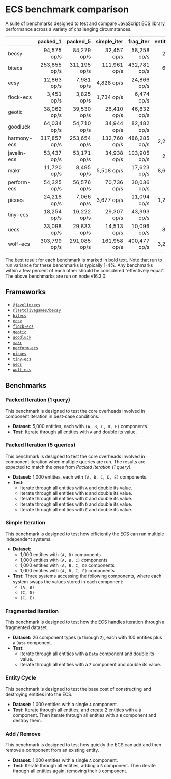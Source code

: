 # ECS benchmark comparison

A suite of benchmarks designed to test and compare JavaScript ECS library performance across a variety of challenging circumstances.

|             |     packed_1 |     packed_5 |  simple_iter |    frag_iter | entity_cycle |   add_remove |
| ----------- | -----------: | -----------: | -----------: | -----------: | -----------: | -----------: |
| becsy       |  94,575 op/s |  84,279 op/s |  32,457 op/s |  58,258 op/s |     225 op/s |   7,971 op/s |
| bitecs      | 253,655 op/s | 311,195 op/s | 111,961 op/s | 432,781 op/s |     673 op/s |   2,320 op/s |
| ecsy        |  12,863 op/s |   7,981 op/s |   4,828 op/s |  24,866 op/s |      36 op/s |     817 op/s |
| flock-ecs   |   3,451 op/s |   3,825 op/s |   1,734 op/s |   6,474 op/s |      88 op/s |  18,929 op/s |
| geotic      |  38,062 op/s |  39,530 op/s |  26,410 op/s |  46,832 op/s |      30 op/s |     829 op/s |
| goodluck    |  64,034 op/s |  54,710 op/s |  34,944 op/s |  82,482 op/s |  14,384 op/s | 267,147 op/s |
| harmony-ecs | 317,857 op/s | 253,654 op/s | 132,760 op/s | 486,285 op/s |   2,238 op/s |  11,162 op/s |
| javelin-ecs |  53,437 op/s |  53,171 op/s |  34,938 op/s | 103,905 op/s |     239 op/s |   2,927 op/s |
| makr        |  11,720 op/s |   8,495 op/s |   5,518 op/s |  17,623 op/s |   8,675 op/s |  24,936 op/s |
| perform-ecs |  54,325 op/s |  56,576 op/s |  70,736 op/s |  30,036 op/s |      40 op/s |     385 op/s |
| picoes      |  24,218 op/s |   7,066 op/s |   3,677 op/s |  11,094 op/s |   1,263 op/s |   3,734 op/s |
| tiny-ecs    |  18,254 op/s |  16,222 op/s |  29,307 op/s |  43,993 op/s |      50 op/s |     990 op/s |
| uecs        |  33,098 op/s |  29,833 op/s |  14,513 op/s |  10,096 op/s |     807 op/s |   5,013 op/s |
| wolf-ecs    | 303,799 op/s | 291,085 op/s | 161,958 op/s | 400,477 op/s |   3,291 op/s |  10,400 op/s |

The best result for each benchmark is marked in bold text. Note that run to run variance for these benchmarks is typically 1-4%. Any benchmarks within a few percent of each other should be considered “effectively equal”. The above benchmarks are run on node v16.3.0.

## Frameworks

- [`@javelin/ecs`](https://github.com/3mcd/javelin)
- [`@lastolivegames/becsy`](https://github.com/lastolivegames/becsy)
- [`bitecs`](https://github.com/NateTheGreatt/bitecs)
- [`ecsy`](https://github.com/ecsyjs/ecsy)
- [`flock-ecs`](https://github.com/dannyfritz/flock-ecs)
- [`geotic`](https://github.com/ddmills/geotic)
- [`goodluck`](https://github.com/piesku/goodluck)
- [`makr`](https://github.com/makrjs/makr)
- [`perform-ecs`](https://github.com/fireveined/perform-ecs)
- [`picoes`](https://github.com/ayebear/picoes)
- [`tiny-ecs`](https://github.com/bvalosek/tiny-ecs)
- [`uecs`](https://github.com/jprochazk/uecs)
- [`wolf-ecs`](https://github.com/EnderShadow8/wolf-ecs)

## Benchmarks

### Packed Iteration (1 query)

This benchmark is designed to test the core overheads involved in component iteration in best-case conditions.

- **Dataset:** 5,000 entities, each with `(A, B, C, D, E)` components.
- **Test:** Iterate through all entities with `A` and double its value.

### Packed Iteration (5 queries)

This benchmark is designed to test the core overheads involved in component iteration when multiple queries are run. The results are expected to match the ones from _Packed Iteration (1 query)_.

- **Dataset:** 1,000 entities, each with `(A, B, C, D, E)` components.
- **Test:**
  - Iterate through all entities with `A` and double its value.
  - Iterate through all entities with `B` and double its value.
  - Iterate through all entities with `C` and double its value.
  - Iterate through all entities with `D` and double its value.
  - Iterate through all entities with `E` and double its value.

### Simple Iteration

This benchmark is designed to test how efficiently the ECS can run multiple independent systems.

- **Dataset:**
  - 1,000 entities with `(A, B)` components
  - 1,000 entities with `(A, B, C)` components
  - 1,000 entities with `(A, B, C, D)` components
  - 1,000 entities with `(A, B, C, E)` components
- **Test:** Three systems accessing the following components, where each system swaps the values stored in each component:
  - `(A, B)`
  - `(C, D)`
  - `(C, E)`

### Fragmented Iteration

This benchmark is designed to test how the ECS handles iteration through a fragmented dataset.

- **Dataset:** 26 component types (`A` through `Z`), each with 100 entities plus a `Data` component.
- **Test:**
  - Iterate through all entities with a `Data` component and double its value.
  - Iterate through all entities with a `Z` component and double its value.

### Entity Cycle

This benchmark is designed to test the base cost of constructing and destroying entities into the ECS.

- **Dataset:** 1,000 entities with a single `A` component.
- **Test:** Iterate through all entities, and create 2 entities with a `B` component. Then iterate through all entities with a `B` component and destroy them.

### Add / Remove

This benchmark is designed to test how quickly the ECS can add and then remove a component from an existing entity.

- **Dataset:** 1,000 entities with a single `A` component.
- **Test:** Iterate through all entities, adding a `B` component. Then iterate through all entities again, removing their `B` component.
